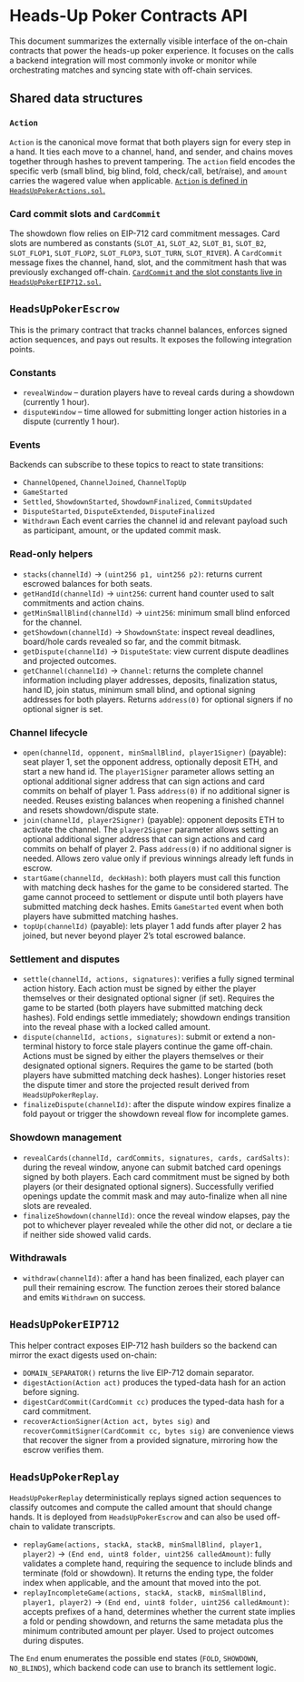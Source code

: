 # Heads-Up Poker Contracts API

This document summarizes the externally visible interface of the on-chain contracts that power the heads-up poker experience. It focuses on the calls a backend integration will most commonly invoke or monitor while orchestrating matches and syncing state with off-chain services.

## Shared data structures

### `Action`
`Action` is the canonical move format that both players sign for every step in a hand. It ties each move to a channel, hand, and sender, and chains moves together through hashes to prevent tampering. The `action` field encodes the specific verb (small blind, big blind, fold, check/call, bet/raise), and `amount` carries the wagered value when applicable. [`Action` is defined in `HeadsUpPokerActions.sol`.](src/HeadsUpPokerActions.sol)

### Card commit slots and `CardCommit`
The showdown flow relies on EIP-712 card commitment messages. Card slots are numbered as constants (`SLOT_A1`, `SLOT_A2`, `SLOT_B1`, `SLOT_B2`, `SLOT_FLOP1`, `SLOT_FLOP2`, `SLOT_FLOP3`, `SLOT_TURN`, `SLOT_RIVER`). A `CardCommit` message fixes the channel, hand, slot, and the commitment hash that was previously exchanged off-chain. [`CardCommit` and the slot constants live in `HeadsUpPokerEIP712.sol`.](src/HeadsUpPokerEIP712.sol)

## `HeadsUpPokerEscrow`
This is the primary contract that tracks channel balances, enforces signed action sequences, and pays out results. It exposes the following integration points.

### Constants
- `revealWindow` – duration players have to reveal cards during a showdown (currently 1 hour).
- `disputeWindow` – time allowed for submitting longer action histories in a dispute (currently 1 hour).

### Events
Backends can subscribe to these topics to react to state transitions:
- `ChannelOpened`, `ChannelJoined`, `ChannelTopUp`
- `GameStarted`
- `Settled`, `ShowdownStarted`, `ShowdownFinalized`, `CommitsUpdated`
- `DisputeStarted`, `DisputeExtended`, `DisputeFinalized`
- `Withdrawn`
Each event carries the channel id and relevant payload such as participant, amount, or the updated commit mask.

### Read-only helpers
- `stacks(channelId)` -> `(uint256 p1, uint256 p2)`: returns current escrowed balances for both seats.
- `getHandId(channelId)` -> `uint256`: current hand counter used to salt commitments and action chains.
- `getMinSmallBlind(channelId)` -> `uint256`: minimum small blind enforced for the channel.
- `getShowdown(channelId)` -> `ShowdownState`: inspect reveal deadlines, board/hole cards revealed so far, and the commit bitmask.
- `getDispute(channelId)` -> `DisputeState`: view current dispute deadlines and projected outcomes.
- `getChannel(channelId)` -> `Channel`: returns the complete channel information including player addresses, deposits, finalization status, hand ID, join status, minimum small blind, and optional signing addresses for both players. Returns `address(0)` for optional signers if no optional signer is set.

### Channel lifecycle
- `open(channelId, opponent, minSmallBlind, player1Signer)` (payable): seat player 1, set the opponent address, optionally deposit ETH, and start a new hand id. The `player1Signer` parameter allows setting an optional additional signer address that can sign actions and card commits on behalf of player 1. Pass `address(0)` if no additional signer is needed. Reuses existing balances when reopening a finished channel and resets showdown/dispute state.
- `join(channelId, player2Signer)` (payable): opponent deposits ETH to activate the channel. The `player2Signer` parameter allows setting an optional additional signer address that can sign actions and card commits on behalf of player 2. Pass `address(0)` if no additional signer is needed. Allows zero value only if previous winnings already left funds in escrow.
- `startGame(channelId, deckHash)`: both players must call this function with matching deck hashes for the game to be considered started. The game cannot proceed to settlement or dispute until both players have submitted matching deck hashes. Emits `GameStarted` event when both players have submitted matching hashes.
- `topUp(channelId)` (payable): lets player 1 add funds after player 2 has joined, but never beyond player 2’s total escrowed balance.

### Settlement and disputes
- `settle(channelId, actions, signatures)`: verifies a fully signed terminal action history. Each action must be signed by either the player themselves or their designated optional signer (if set). Requires the game to be started (both players have submitted matching deck hashes). Fold endings settle immediately; showdown endings transition into the reveal phase with a locked called amount.
- `dispute(channelId, actions, signatures)`: submit or extend a non-terminal history to force stale players continue the game off-chain. Actions must be signed by either the players themselves or their designated optional signers. Requires the game to be started (both players have submitted matching deck hashes). Longer histories reset the dispute timer and store the projected result derived from `HeadsUpPokerReplay`.
- `finalizeDispute(channelId)`: after the dispute window expires finalize a fold payout or trigger the showdown reveal flow for incomplete games.

### Showdown management
- `revealCards(channelId, cardCommits, signatures, cards, cardSalts)`: during the reveal window, anyone can submit batched card openings signed by both players. Each card commitment must be signed by both players (or their designated optional signers). Successfully verified openings update the commit mask and may auto-finalize when all nine slots are revealed.
- `finalizeShowdown(channelId)`: once the reveal window elapses, pay the pot to whichever player revealed while the other did not, or declare a tie if neither side showed valid cards.

### Withdrawals
- `withdraw(channelId)`: after a hand has been finalized, each player can pull their remaining escrow. The function zeroes their stored balance and emits `Withdrawn` on success.

## `HeadsUpPokerEIP712`
This helper contract exposes EIP-712 hash builders so the backend can mirror the exact digests used on-chain:
- `DOMAIN_SEPARATOR()` returns the live EIP-712 domain separator.
- `digestAction(Action act)` produces the typed-data hash for an action before signing.
- `digestCardCommit(CardCommit cc)` produces the typed-data hash for a card commitment.
- `recoverActionSigner(Action act, bytes sig)` and `recoverCommitSigner(CardCommit cc, bytes sig)` are convenience views that recover the signer from a provided signature, mirroring how the escrow verifies them.

## `HeadsUpPokerReplay`
`HeadsUpPokerReplay` deterministically replays signed action sequences to classify outcomes and compute the called amount that should change hands. It is deployed from `HeadsUpPokerEscrow` and can also be used off-chain to validate transcripts.

- `replayGame(actions, stackA, stackB, minSmallBlind, player1, player2)` -> `(End end, uint8 folder, uint256 calledAmount)`: fully validates a complete hand, requiring the sequence to include blinds and terminate (fold or showdown). It returns the ending type, the folder index when applicable, and the amount that moved into the pot.
- `replayIncompleteGame(actions, stackA, stackB, minSmallBlind, player1, player2)` -> `(End end, uint8 folder, uint256 calledAmount)`: accepts prefixes of a hand, determines whether the current state implies a fold or pending showdown, and returns the same metadata plus the minimum contributed amount per player. Used to project outcomes during disputes.

The `End` enum enumerates the possible end states (`FOLD`, `SHOWDOWN`, `NO_BLINDS`), which backend code can use to branch its settlement logic.

